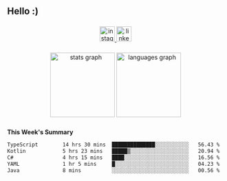 <h2 align="left">Hello :)</h2>

###

<div align="center">
  <a href="https://www.instagram.com/sebi.klaus/" target="_blank">
    <img src="https://img.shields.io/static/v1?message=Instagram&logo=instagram&label=&color=E4405F&logoColor=white&labelColor=&style=for-the-badge" height="35" alt="instagram logo"  />
  </a>
  <a href="https://www.linkedin.com/in/sebastian-klaus-3aa64720b/" target="_blank">
    <img src="https://img.shields.io/static/v1?message=LinkedIn&logo=linkedin&label=&color=0077B5&logoColor=white&labelColor=&style=for-the-badge" height="35" alt="linkedin logo"  />
  </a>
</div>

###

<div align="center">
  <img src="https://github-readme-stats.vercel.app/api?username=IYourSunshineI&hide_title=false&hide_rank=false&show_icons=true&include_all_commits=true&count_private=true&disable_animations=false&theme=dracula&locale=en&hide_border=false&order=1" height="150" alt="stats graph"  />
  <img src="https://github-readme-stats.vercel.app/api/top-langs?username=IYourSunshineI&locale=en&hide_title=false&layout=compact&card_width=320&langs_count=5&theme=dracula&hide_border=false&order=2" height="150" alt="languages graph"  />
</div>

###

**This Week's Summary**
<!--START_SECTION:waka-->

```txt
TypeScript        14 hrs 30 mins  ██████████████░░░░░░░░░░░   56.43 %
Kotlin            5 hrs 23 mins   █████▒░░░░░░░░░░░░░░░░░░░   20.94 %
C#                4 hrs 15 mins   ████░░░░░░░░░░░░░░░░░░░░░   16.56 %
YAML              1 hr 5 mins     █░░░░░░░░░░░░░░░░░░░░░░░░   04.23 %
Java              8 mins          ░░░░░░░░░░░░░░░░░░░░░░░░░   00.56 %
```

<!--END_SECTION:waka-->
